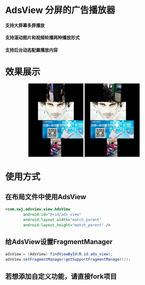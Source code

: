 # AdsView 分屏的广告播放器

#### 支持大屏幕多屏播放
#### 支持滚动图片和视频轮播两种播放形式
#### 支持后台动态配置播放内容

# 效果展示
<div align="center">
<img src="screenshots/1.png" width="35%" height="35%"/>
<img src="screenshots/2.png" width="35%" height="35%"/>
</div>

# 使用方式

## 在布局文件中使用AdsView

```xml
<com.xwj.adsview.view.AdsView
        android:id="@+id/ads_view"
        android:layout_width="match_parent"
        android:layout_height="match_parent" />
```
## 给AdsView设置FragmentManager

```java
adsView = (AdsView) findViewById(R.id.ads_view);
adsView.setFragmentManager(getSupportFragmentManager());
```

## 若想添加自定义功能，请直接fork项目